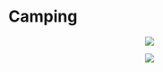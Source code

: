 ﻿# Camping

<p align="center">
<img src="http://javid.ddns.net/tModLoader/widget/widgetimage/Camping.png"/>
</p>
<p align="center">
<img src="http://i.imgur.com/kdcROYP.png"/>
</p>

